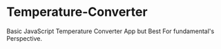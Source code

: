 # Temperature-Converter
Basic JavaScript Temperature Converter App but Best For fundamental's Perspective. 
